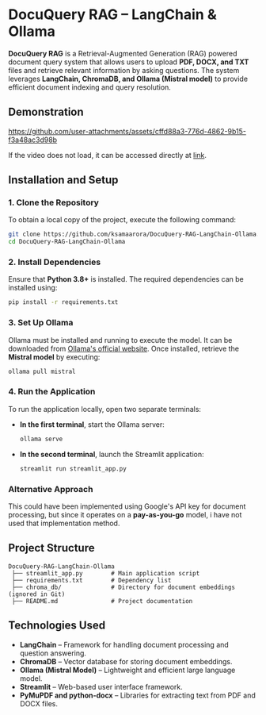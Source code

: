 # DocuQuery RAG – LangChain & Ollama

**DocuQuery RAG** is a Retrieval-Augmented Generation (RAG) powered document query system that allows users to upload **PDF, DOCX, and TXT** files and retrieve relevant information by asking questions. The system leverages **LangChain, ChromaDB, and Ollama (Mistral model)** to provide efficient document indexing and query resolution.

## Demonstration

https://github.com/user-attachments/assets/cffd88a3-776d-4862-9b15-f3a48ac3d98b

If the video does not load, it can be accessed directly at [link]().

## Installation and Setup

### 1. Clone the Repository
To obtain a local copy of the project, execute the following command:

```bash
git clone https://github.com/ksamaarora/DocuQuery-RAG-LangChain-Ollama.git
cd DocuQuery-RAG-LangChain-Ollama
```

### 2. Install Dependencies
Ensure that **Python 3.8+** is installed. The required dependencies can be installed using:

```bash
pip install -r requirements.txt
```

### 3. Set Up Ollama
Ollama must be installed and running to execute the model. It can be downloaded from [Ollama's official website](https://ollama.ai/). Once installed, retrieve the **Mistral model** by executing:

```bash
ollama pull mistral
```

### 4. Run the Application
To run the application locally, open two separate terminals:

- **In the first terminal**, start the Ollama server:

  ```bash
  ollama serve
  ```

- **In the second terminal**, launch the Streamlit application:

  ```bash
  streamlit run streamlit_app.py
  ```

### Alternative Approach
This could have been implemented using Google's API key for document processing, but since it operates on a **pay-as-you-go** model, i have not used that implementation method. 

## Project Structure

```
DocuQuery-RAG-LangChain-Ollama
 ├── streamlit_app.py        # Main application script
 ├── requirements.txt        # Dependency list
 ├── chroma_db/              # Directory for document embeddings (ignored in Git)
 ├── README.md               # Project documentation
```

## Technologies Used

- **LangChain** – Framework for handling document processing and question answering.
- **ChromaDB** – Vector database for storing document embeddings.
- **Ollama (Mistral Model)** – Lightweight and efficient large language model.
- **Streamlit** – Web-based user interface framework.
- **PyMuPDF and python-docx** – Libraries for extracting text from PDF and DOCX files.
